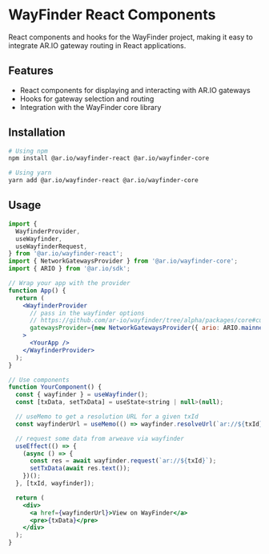 # WayFinder React Components

React components and hooks for the WayFinder project, making it easy to integrate AR.IO gateway routing in React applications.

## Features

- React components for displaying and interacting with AR.IO gateways
- Hooks for gateway selection and routing
- Integration with the WayFinder core library

## Installation

```bash
# Using npm
npm install @ar.io/wayfinder-react @ar.io/wayfinder-core

# Using yarn
yarn add @ar.io/wayfinder-react @ar.io/wayfinder-core
```

## Usage

```jsx
import {
  WayfinderProvider,
  useWayfinder,
  useWayfinderRequest,
} from '@ar.io/wayfinder-react';
import { NetworkGatewaysProvider } from '@ar.io/wayfinder-core';
import { ARIO } from '@ar.io/sdk';

// Wrap your app with the provider
function App() {
  return (
    <WayfinderProvider
      // pass in the wayfinder options
      // https://github.com/ar-io/wayfinder/tree/alpha/packages/core#custom-configuration
      gatewaysProvider={new NetworkGatewaysProvider({ ario: ARIO.mainnet() })}
    >
      <YourApp />
    </WayfinderProvider>
  );
}

// Use components
function YourComponent() {
  const { wayfinder } = useWayfinder();
  const [txData, setTxData] = useState<string | null>(null);

  // useMemo to get a resolution URL for a given txId
  const wayfinderUrl = useMemo(() => wayfinder.resolveUrl(`ar://${txId}`), [txId, wayfinder]);

  // request some data from arweave via wayfinder
  useEffect(() => {
    (async () => {
      const res = await wayfinder.request(`ar://${txId}`);
      setTxData(await res.text());
    })();
  }, [txId, wayfinder]);

  return (
    <div>
      <a href={wayfinderUrl}>View on WayFinder</a>
      <pre>{txData}</pre>
    </div>
  );
}
```
